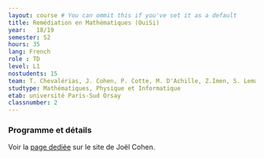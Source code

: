 ```yaml
---
layout: course # You can ommit this if you've set it as a default
title: Remédiation en Mathématiques (OuiSi)
year: 	18/19
semester: S2
hours: 35
lang: French
role : TD
level: L1
nostudents: 15
team: T. Chevalérias, J. Cohen, P. Cotte, M. D'Achille, Z.Imen, S. Lemaire, <b>G. Moreau</b>, E. Mounzer, U. Ellwanger
studtype: Mathématiques, Physique et Informatique
etab: université Paris-Sud Orsay
classnumber: 2
---
```

### Programme et détails

Voir la [page dediée](http://joelcohen.github.io/ens/mpi/remediation/) sur le site de Joël Cohen.
